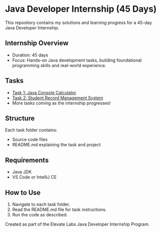 # Java Developer Internship (45 Days)
This repository contains my solutions and learning progress for a 45-day Java Developer Internship.

## Internship Overview
- Duration: 45 days
- Focus: Hands-on Java development tasks, building foundational programming skills and real-world experience.

## Tasks

- [Task 1: Java Console Calculator](Task1/)
- [Task 2: Student Record Management System](Task2/)
- More tasks coming as the internship progresses!

## Structure
Each task folder contains:
- Source code files
- README.md explaining the task and project

## Requirements
- Java JDK
- VS Code or IntelliJ CE

## How to Use
1. Navigate to each task folder.
2. Read the README.md file for task instructions.
3. Run the code as described.

Created as part of the Elevate Labs Java Developer Internship Program.
